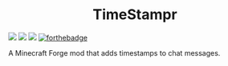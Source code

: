 <h1 align="center">TimeStampr</h1>

![](https://img.shields.io/github/release-date/Mateiadrielrafael/lunarbox?label=Last%20release&style=for-the-badge) ![](https://img.shields.io/github/v/release/Mateiadrielrafael/lunarbox?style=for-the-badge) ![](https://img.shields.io/github/workflow/status/Mateiadrielrafael/lunarbox/Test%20⛳/develop?style=for-the-badge) [![forthebadge](https://forthebadge.com/images/badges/powered-by-water.svg)](https://forthebadge.com)

A Minecraft Forge mod that adds timestamps to chat messages.